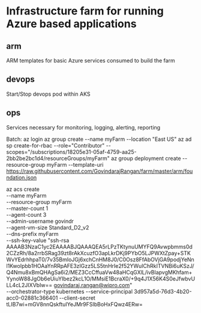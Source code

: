 # Infrastructure farm for running Azure based applications

## arm
ARM templates for basic Azure services consumed to build the farm

## devops
Start/Stop devops pod within AKS

## ops
Services necessary for monitoring, logging, alerting, reporting


Batch:
az login
az group create --name myFarm --location "East US"
az ad sp create-for-rbac --role="Contributor" --scopes="/subscriptions/18205e31-05af-4759-aa25-2bb2be2bc1d4/resourceGroups/myFarm"
az group deployment create --resource-group myFarm --template-uri https://raw.githubusercontent.com/GovindarajRangan/farm/master/arm/foundation.json

az acs create \
    --name myFarm \
    --resource-group myFarm \
    --master-count 1 \
    --agent-count 3 \
    --admin-username govindr \
    --agent-vm-size Standard_D2_v2 \
    --dns-prefix myFarm \
    --ssh-key-value "ssh-rsa AAAAB3NzaC1yc2EAAAABJQAAAQEA5rLPzTKtynuUMYFQ9Avwpbmms0d2CZzRh/8a2rrbSRag39zt8rAkXcuzfO3apLkrDKj9PYbO5LJPWXtZpay+STKWvYEdrhhpaT0/7v35BmIoJGj6xchCnHM8J0/C0Osz8FfAbOVjGA9podjYeNnl1KwoIpbb1HOAaYnRRpAFE3zIGzz5LS5tnHrIe2f52YWuIChRkITVNBi6uKSzJ/Q4Nmu8xBmQHAgSa6i2/MEZ3CcCffuaVw48aHCqGXlL/ivBlapvgMKhfam+YynoW88JgOb6eUiuYIbez2kcL1O/MMsiE1BcraX0/+9q4J1X56K4S0eJfwbvULL4cL2JIXVbIw== govindaraj.rangan@wipro.com" \
    --orchestrator-type kubernetes 
    --service-principal 3d957a5d-76d3-4b20-acc0-02881c366401 
    --client-secret tLIB7wi+mGV8nnQskftuIYeJMr9FSIbBoHxFQwz4ERw=